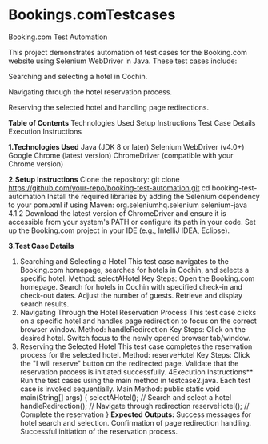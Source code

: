 # Bookings.comTestcases
Booking.com Test Automation

This project demonstrates automation of test cases for the Booking.com website using Selenium WebDriver in Java. These test cases include:

Searching and selecting a hotel in Cochin.

Navigating through the hotel reservation process.

Reserving the selected hotel and handling page redirections.

**Table of Contents**
Technologies Used
Setup Instructions
Test Case Details
Execution Instructions

**1.Technologies Used**
Java (JDK 8 or later)
Selenium WebDriver (v4.0+)
Google Chrome (latest version)
ChromeDriver (compatible with your Chrome version)

**2.Setup Instructions**
Clone the repository:
git clone https://github.com/your-repo/booking-test-automation.git
cd booking-test-automation
Install the required libraries by adding the Selenium dependency to your pom.xml if using Maven:
<dependency>
    <groupId>org.seleniumhq.selenium</groupId>
    <artifactId>selenium-java</artifactId>
    <version>4.1.2</version>
</dependency>
Download the latest version of ChromeDriver and ensure it is accessible from your system's PATH or configure its path in your code.
Set up the Booking.com project in your IDE (e.g., IntelliJ IDEA, Eclipse).

**3.Test Case Details**
1. Searching and Selecting a Hotel
This test case navigates to the Booking.com homepage, searches for hotels in Cochin, and selects a specific hotel.
Method: selectAHotel
Key Steps:
Open the Booking.com homepage.
Search for hotels in Cochin with specified check-in and check-out dates.
Adjust the number of guests.
Retrieve and display search results.
2. Navigating Through the Hotel Reservation Process
This test case clicks on a specific hotel and handles page redirection to focus on the correct browser window.
Method: handleRedirection
Key Steps:
Click on the desired hotel.
Switch focus to the newly opened browser tab/window.
3. Reserving the Selected Hotel
This test case completes the reservation process for the selected hotel.
Method: reserveHotel
Key Steps:
Click the "I will reserve" button on the redirected page.
Validate that the reservation process is initiated successfully.
   4Execution Instructions**
Run the test cases using the main method in testcase2.java. Each test case is invoked sequentially.
Main Method:
public static void main(String[] args) {
    selectAHotel(); // Search and select a hotel
    handleRedirection(); // Navigate through redirection
    reserveHotel(); // Complete the reservation
}
**Expected Outputs:**
Success messages for hotel search and selection.
Confirmation of page redirection handling.
Successful initiation of the reservation process.

